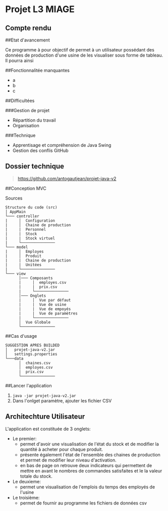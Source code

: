 
# Projet L3 MIAGE

Compte rendu
--

##Etat d'avancement

Ce programme à pour objectif de permet à un utilisateur possédant des données de production d'une usine de les visualiser sous forme de tableau.
Il pourra ainsi 

##Fonctionnalitée manquantes

* a
* b
* c

##Difficultées

###Gestion de projet

* Répartition du travail
* Organisation

###Technique

* Apprentisage et compréhension de Java Swing
* Gestion des conflis GitHub 

Dossier technique
--

> https://github.com/antogautjean/projet-java-v2

##Conception MVC

Sources
```
Structure du code (src)
│ AppMain    
└─── controller
|     │  Configuration
|     │  Chaine de production
|     |  Personnel
|     |  Stock
|     |  Stock virtuel
|     └─────────────── 
└─── model
|     │  Employes
|     │  Produit
|     |  Chaine de production
|     |  Unitées
|     └─────────────── 
└─── view
      │─── Composants
      |     │  employes.csv
      |     |  prix.csv
      |     └─────────────── 
      │─── Onglets
      |     │  Vue par défaut
      |     |  Vue de usine
      |     |  Vue de empoyés
      |     |  Vue de paramètres
      |     └─────────────── 
      │  Vue Globale 
      └─────────────── 
```
##Cas d'usage
```
SUGGESTION APRES BUILDED
│   projet-java-v2.jar
│   settings.properties
└───data
      │  chaines.csv
      │  employes.csv
      |  prix.csv
      └─────────────── 
```
##Lancer l'application

1) ```java -jar projet-java-v2.jar```
2) Dans l'onlget paramètre, ajouter les fichier CSV


Architechture Utilisateur
--

L'application est constituée de 3 onglets:
* Le premier:    
    * permet d'avoir une visualisation de l'état du stock et de modifier la quantité à acheter pour chaque produit.
    * présente également l'état de l'ensemble des chaines de production et permet de modifier leur niveau d'activation.
    * en bas de page on retrouve deux indicateurs qui permettent de mettre en avant le nombres de commandes satisfaites et le la valeur totale du stock.
* Le deuxieme:
    * permet une visualisation de l'emplois du temps des employés de l'usine
* Le troisième:
    * permet de fournir au programme les fichiers de données csv

